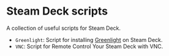 # Steam Deck scripts

A collection of useful scripts for Steam Deck.

* `Greenlight`: Script for installing [Greenlight](https://github.com/unknownskl/greenlight) on Steam Deck.
* `VNC`: Script for Remote Control Your Steam Deck with VNC.
